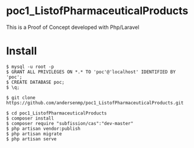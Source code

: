 # poc1_ListofPharmaceuticalProducts
This is a Proof of Concept developed with Php/Laravel

# Install
```
$ mysql -u root -p
$ GRANT ALL PRIVILEGES ON *.* TO 'poc'@'localhost' IDENTIFIED BY 'poc';
$ CREATE DATABASE poc;
$ \q;

$ git clone https://github.com/andersenmp/poc1_ListofPharmaceuticalProducts.git

$ cd poc1_ListofPharmaceuticalProducts
$ composer install
$ composer require "subfission/cas":"dev-master"
$ php artisan vendor:publish
$ php artisan migrate
$ php artisan serve
```